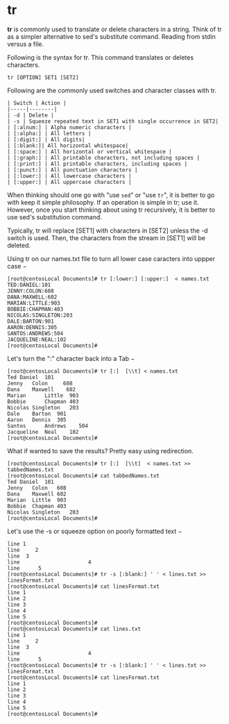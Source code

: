 # tr

**tr** is commonly used to translate or delete characters in a string. Think of tr as a simpler alternative to sed's substitute command. Reading from stdin versus a file.

Following is the syntax for tr. This command translates or deletes characters.

```
tr [OPTION] SET1 [SET2]
```

Following are the commonly used switches and character classes with tr.

```
| Switch | Action |
|-----|--------|
| -d | Delete |
| -s | Squeeze repeated text in SET1 with single occurrence in SET2|
| [:alnum:] | Alpha numeric characters |
| [:alpha:] | All letters |
| [:digit:] | All digits|
| [:blank:]| All horizontal whitespace|
| [:space:] | All horizontal or vertical whitespace |
| [:graph:] | All printable characters, not including spaces |
| [:print:] | All printable characters, including spaces |
| [:punct:] | All punctuation characters |
| [:lower:] | All lowercase characters |
| [:upper:] | All uppercase characters |
```

When thinking should one go with "use `sed`" or "use `tr`", it is better to go with keep it simple philosophy. If an operation is simple in tr; use it. However, once you start thinking about using tr recursively, it is better to use sed's substitution command.

Typically, tr will replace [SET1] with characters in [SET2] unless the -d switch is used. Then, the characters from the stream in [SET1] will be deleted.

Using tr on our names.txt file to turn all lower case caracters into uppper case −

```
[root@centosLocal Documents]# tr [:lower:] [:upper:]  < names.txt  
TED:DANIEL:101
JENNY:COLON:608
DANA:MAXWELL:602
MARIAN:LITTLE:903
BOBBIE:CHAPMAN:403
NICOLAS:SINGLETON:203
DALE:BARTON:901
AARON:DENNIS:305
SANTOS:ANDREWS:504
JACQUELINE:NEAL:102
[root@centosLocal Documents]#
```
Let's turn the ":" character back into a Tab −

```
[root@centosLocal Documents]# tr [:]  [\\t] < names.txt  
Ted Daniel  101
Jenny   Colon     608
Dana    Maxwell    602
Marian      Little  903
Bobbie      Chapman 403
Nicolas Singleton   203
Dale    Barton  901
Aaron   Dennis  305
Santos      Andrews    504
Jacqueline  Neal    102
[root@centosLocal Documents]#
```

What if wanted to save the results? Pretty easy using redirection.

```
[root@centosLocal Documents]# tr [:]  [\\t]  < names.txt >> tabbedNames.txt
[root@centosLocal Documents]# cat tabbedNames.txt  
Ted Daniel  101
Jenny   Colon   608
Dana    Maxwell 602
Marian  Little  903
Bobbie  Chapman 403
Nicolas Singleton   203
[root@centosLocal Documents]#
```
Let's use the -s or squeeze option on poorly formatted text −

```[root@centosLocal Documents]# cat lines.txt
line 1
line     2
line  3
line                      4
line      5
[root@centosLocal Documents]# tr -s [:blank:] ' ' < lines.txt >> linesFormat.txt
[root@centosLocal Documents]# cat linesFormat.txt  
line 1
line 2
line 3
line 4
line 5
[root@centosLocal Documents]#
[root@centosLocal Documents]# cat lines.txt
line 1
line     2
line  3
line                      4
line      5
[root@centosLocal Documents]# tr -s [:blank:] ' ' < lines.txt >> linesFormat.txt
[root@centosLocal Documents]# cat linesFormat.txt  
line 1
line 2
line 3
line 4
line 5
[root@centosLocal Documents]#
```
